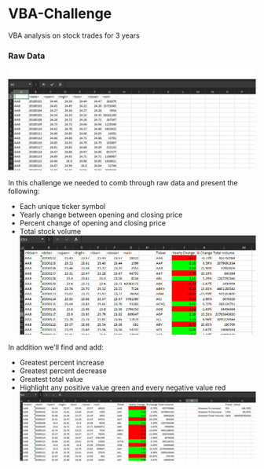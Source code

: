 # VBA-Challenge
VBA analysis on stock trades for 3 years

### Raw Data
![Screenshot](/rawdata.png)

In this challenge we needed to comb through raw data and present the following:
  - Each unique ticker symbol
  - Yearly change between opening and closing price
  - Percent change of opening and closing price
  - Total stock volume
![Screenshot](/step1.png)

In addition we'll find and add:
  - Greatest percent increase
  - Greatest percent decrease
  - Greatest total value
  - Highlight any positive value green and every negative value red
![Screenshot](/step2.png)





